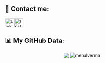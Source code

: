 ## 📱 Contact me:

<p align="left">
<a href="https://www.linkedin.com/in/mehulverma26/" target="_blank"><img alt="LinkedIn" src="https://img.shields.io/badge/linkedin-%230077B5.svg?&style=for-the-badge&logo=linkedin&logoColor=white"  height="30px"/></a><a href="https://www.instagram.com/mehulverma26" target="_blank"><img alt="Instagram" src="https://img.shields.io/badge/Instagram-E4405F?style=for-the-badge&logo=instagram&logoColor=white"  height="30px"/></a>
</p>

## 📊 My GitHub Data:

<div align="center">
  <img align="center" src="https://github-readme-stats.anuraghazra1.vercel.app/api?username=mehulverma26&show_icons=true" />
  <img align="center" src="https://github-readme-streak-stats.herokuapp.com/?user=mehulverma26&" alt="mehulverma" />
</div>
